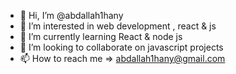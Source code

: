- 👋 Hi, I’m @abdallah1hany
- 👀 I’m interested in web development , react & js
- 🌱 I’m currently learning React & node js
- 💞️ I’m looking to collaborate on javascript projects
- 📫 How to reach me  => abdallah1hany@gmail.com

<!---
abdallah1hany/abdallah1hany is a ✨ special ✨ repository because its `README.md` (this file) appears on your GitHub profile.
You can click the Preview link to take a look at your changes.
--->
